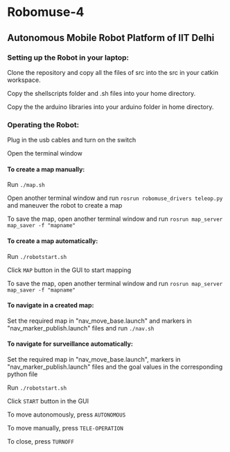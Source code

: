 # Robomuse-4
<h2> Autonomous Mobile Robot Platform of IIT Delhi </h2>
<h3> Setting up the Robot in your laptop:</h3>
<p> Clone the repository and copy all the files of src into the src in your catkin workspace.</p>
<p> Copy the shellscripts folder and .sh files into your home directory.</p>
<p> Copy the the arduino libraries into your arduino folder in home directory.</p>
<h3> Operating the Robot: </h3>
<p> Plug in the usb cables and turn on the switch </p>
<p> Open the terminal window </p>
<h4> To create a map manually: </h4>
<p> Run <code>./map.sh</code></p>
<p> Open another terminal window and run <code>rosrun robomuse_drivers teleop.py</code> and maneuver the robot to create a map</p>
<p> To save the map, open another terminal window and run <code>rosrun map_server map_saver -f "mapname"</code>
<h4> To create a map automatically: </h4>
<p> Run <code>./robotstart.sh</code></p>
<p> Click <code>MAP</code> button in the GUI to start mapping</p>
<p> To save the map, open another terminal window and run <code>rosrun map_server map_saver -f "mapname"</code>
<h4> To navigate in a created map: </h4>
<p> Set the required map in "nav_move_base.launch" and markers in "nav_marker_publish.launch" files and run <code>./nav.sh</code></p>
<h4> To navigate for surveillance automatically: </h4>
<p> Set the required map in "nav_move_base.launch", markers in "nav_marker_publish.launch" files and the goal values in the corresponding python file</p>
<p> Run <code>./robotstart.sh</code></p>
<p> Click <code>START</code> button in the GUI</p>
<p> To move autonomously, press <code>AUTONOMOUS</code></p>
<p> To move manually, press <code>TELE-OPERATION</code></p>
<p> To close, press <code>TURNOFF</code></p>
